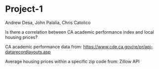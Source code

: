# Project-1
Andrew Desa, John Palalia, Chris Catolico



Is there a correlation between CA academic performance index and local housing prices?

CA academic performance data from: https://www.cde.ca.gov/re/pr/api-datarecordlayouts.asp

Average housing prices within a specific zip code from: Zillow API
